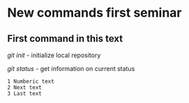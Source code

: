 # New commands first seminar        

## First command in this text

*git init* - initialize local repository

*git status* - get information on current status

    1 Numberic text
    2 Next text
    3 Last text 